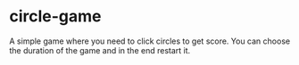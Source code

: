 # circle-game
A simple game where you need to click circles to get score.
You can choose the duration of the game and in the end restart it.
